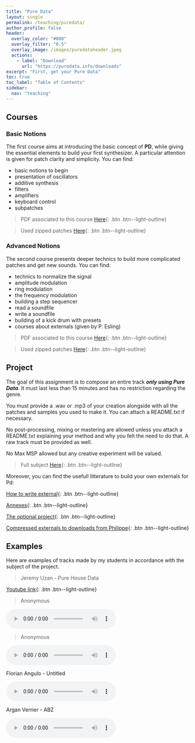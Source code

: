 ```yaml
---
title: "Pure Data"
layout: single
permalink: /teaching/puredata/
author_profile: false
header:
  overlay_color: "#000"
  overlay_filter: "0.5"
  overlay_image: /images/puredataheader.jpeg
  actions:
    - label: "Download"
      url: "https://puredata.info/downloads"
excerpt: "First, get your Pure Data"
toc: true
toc_label: "Table of Contents"
sidebar:
  nav: "teaching"
---
```


## Courses

### Basic Notions

The first course aims at introducing the basic concept of **PD**, while giving the essential elements to build your first synthesizer. A particular attention is given for patch clarity and simplicity. You can find:
- basic notions to begin
- presentation of oscillators
- additive synthesis
- filters
- amplifiers
- keyboard control
- subpatches

> PDF associated to this course [Here](/documents/Introduction_Pure_Data.pdf){: .btn .btn--light-outline}

> Used zipped patches [Here](/documents/patches1.zip){: .btn .btn--light-outline}

### Advanced Notions

The second course presents deeper technics to build more complicated patches and get new sounds. You can find:
- technics to normalize the signal
- amplitude modulation
- ring modulation
- the frequency modulation
- building a step sequencer
- read a soundfile
- write a soundfile
- building of a kick drum with presets
- courses about externals (given by P. Esling)

> PDF associated to this course [Here](/documents/PD2.pdf){: .btn .btn--light-outline}

> Used zipped patches [Here](/documents/patches_2.zip){: .btn .btn--light-outline}

## Project

The goal of this assignment is to compose an entire track _**only using Pure Data**_. It must last less than 15 minutes and has no restriction regarding the genre.

You must provide a .wav or .mp3 of your creation alongside with all the patches and samples you used to make it. You can attach a README.txt if necessary.

No post-processing, mixing or mastering are allowed unless you attach a README.txt explaining your method and why you felt the need to do that. A raw track must be provided as well.

No Max MSP allowed but any creative experiment will be valued.

> Full subject [Here](/documents/Project.pdf){: .btn .btn--light-outline}

Moreover, you can find the usefull litterature to build your own externals for Pd:

[How to write external](/documents/Project.pdf){: .btn .btn--light-outline}

[Annexes](/documents/Project.pdf){: .btn .btn--light-outline}

[The optional project](/documents/Project.pdf){: .btn .btn--light-outline}

[Compressed externals to downloads from Philippe](/documents/Project.pdf){: .btn .btn--light-outline}


## Examples

Here are examples of tracks made by my students in accordance with the subject of the project.

> Jeremy Uzan - Pure House Data

[Youtube link](https://www.youtube.com/watch?v=Lqg1Hlp5fSA){: .btn .btn--light-outline}


> Anonymous 

<html>
<audio controls>
  <source src="ninon-io.github.io/audio/chable.mp3" type="audio/mpeg">
</audio></html>


> Anonymous

<html>
<audio controls>
  <source src="../audio/le.mp3" type="audio/mp3">
</audio></html>



Florian Angulo - Untitled

<html>
<audio controls>
  <source src="https://github.com/ninon-io/ninon-io.github.io/tree/master/audio/angulo.mp3" type="audio/mpeg">
</audio></html>



Argan Verrier - ABZ

<html>
<audio controls>
  <source src="https://github.com/ninon-io/ninon-io.github.io/tree/master/audio/verrier.wav" type="audio/wav">
</audio></html>





